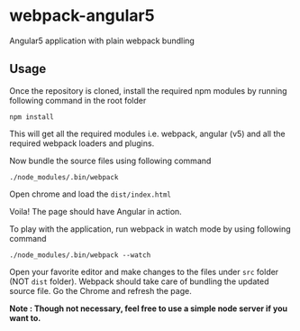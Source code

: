 # webpack-angular5

Angular5 application with plain webpack bundling

## Usage

Once the repository is cloned, install the required npm modules by running following command in the root folder

```
npm install
```

This will get all the required modules i.e. webpack, angular (v5) and all the required webpack loaders and plugins.

Now bundle the source files using following command

```
./node_modules/.bin/webpack
```

Open chrome and load the `dist/index.html`

Voila! The page should have Angular in action.

To play with the application, run webpack in watch mode by using following command

```
./node_modules/.bin/webpack --watch
```

Open your favorite editor and make changes to the files under `src` folder (NOT `dist` folder). Webpack should take care of bundling the updated source file. Go the Chrome and refresh the page.

**Note : Though not necessary, feel free to use a simple node server if you want to.**
